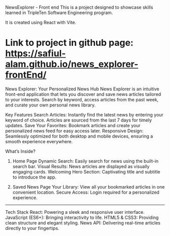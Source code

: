 
NewsExplorer - Front end
This is a project designed to showcase skills learned in TripleTen Software Engineering program.

It is created using React with Vite.

Link to project in github page:
https://safiul-alam.github.io/news_explorer-frontEnd/
=======
News Explorer: Your Personalized News Hub
News Explorer is an intuitive front-end application that lets you discover and save news articles tailored to your interests. Search by keyword, access articles from the past week, and curate your own personal news library.

Key Features
Search Articles: Instantly find the latest news by entering your keyword of choice. Articles are sourced from the last 7 days for timely updates.
Save Your Favorites: Bookmark articles and create your personalized news feed for easy access later.
Responsive Design: Seamlessly optimized for both desktop and mobile devices, ensuring a smooth experience everywhere.


What’s Inside?
1. Home Page
Dynamic Search: Easily search for news using the built-in search bar.
Visual Results: News articles are displayed as visually engaging cards.
Welcoming Hero Section: Captivating title and subtitle to introduce the app.

2. Saved News Page
Your Library: View all your bookmarked articles in one convenient location.
Secure Access: Login required for a personalized experience.


-----------------------------------------------------
Tech Stack
React: Powering a sleek and responsive user interface.
JavaScript (ES6+): Bringing interactivity to life.
HTML5 & CSS3: Providing clean structure and elegant styling.
News API: Delivering real-time articles directly to your fingertips.
